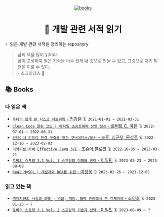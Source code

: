 <br>
<p align="center">
  <a href="https://github.com/lemphis/my-books-for-programmers">
    <img src="https://res.cloudinary.com/twhiteblog/image/upload/v1552618235/books_kwrzd1.svg" alt="books" />
  </a>
  <h1 align="center">🥕 개발 관련 서적 읽기</h1>
</p>

✨ 읽은 개발 관련 서적을 정리하는 repository
> 남의 책을 많이 읽어라.  
> 남이 고생하여 얻은 지식을 아주 쉽게 내 것으로 만들 수 있고, 그것으로 자기 발전을 이룰 수 있다.  
> \- 소크라테스 🧙‍

## 📚 Books

### 다 읽은 책

- [`후니의 쉽게 쓴 시스코 네트워킹` - 진강훈](https://www.yes24.com/Product/Goods/89520426) `🗓 2021-01-01 ~ 2021-03-31`
- [`Clean Code 클린 코드 | 애자일 소프트웨어 장인 정신` - 로버트 C. 마틴](https://www.yes24.com/Product/Goods/11681152) `🗓 2022-07-01 ~ 2022-08-31`
- [`컨테이너 인프라 환경 구축을 위한 쿠버네티스/도커` - 조훈, 심근우, 문성주](https://www.yes24.com/Product/Goods/102099414) `🗓 2022-12-10 ~ 2023-02-03`
- [`이펙티브 자바 Effective Java 3/E` - 조슈아 블로크](https://www.yes24.com/Product/Goods/65551284) `🗓 2022-10-05 ~ 2023-03-21`
- [`토비의 스프링 3.1 Vol. 1 스프링의 이해와 원리` - 이일민](https://www.yes24.com/Product/Goods/7516721) `🗓 2023-03-23 ~ 2023-08-09`
- [`Real MySQL | 개발자와 DBA를 위한` - 이성욱](https://www.yes24.com/Product/Goods/6960931) `🗓 2023-02-26 ~ 2023-12-05`

### 읽고 있는 책

- [`객체지향의 사실과 오해 | 역할, 책임, 협력 관점에서 본 객체지향` - 조영호](https://www.yes24.com/Product/Goods/18249021) `🗓 2023-01-23 ~ ?`
- [`토비의 스프링 3.1 Vol. 2 스프링의 기술과 선택` - 이일민](https://www.yes24.com/Product/Goods/7516872) `🗓 2023-08-09 ~ ?`

